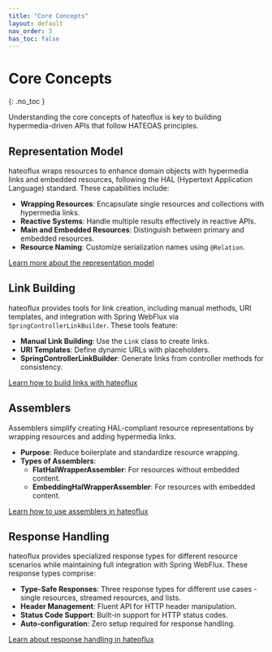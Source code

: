 ```yaml
---
title: "Core Concepts"
layout: default
nav_order: 3
has_toc: false
---
```


# Core Concepts
{: .no_toc }

Understanding the core concepts of hateoflux is key to building hypermedia-driven APIs that follow HATEOAS principles.

## Representation Model
hateoflux wraps resources to enhance domain objects with hypermedia links and embedded resources, following the HAL (Hypertext Application Language) standard. These capabilities include:

* **Wrapping Resources**: Encapsulate single resources and collections with hypermedia links.
* **Reactive Systems**: Handle multiple results effectively in reactive APIs.
* **Main and Embedded Resources**: Distinguish between primary and embedded resources.
* **Resource Naming**: Customize serialization names using `@Relation`.

[Learn more about the representation model](./representation-model.html)

## Link Building
hateoflux provides tools for link creation, including manual methods, URI templates, and integration with Spring WebFlux via `SpringControllerLinkBuilder`. These tools feature:

* **Manual Link Building**: Use the `Link` class to create links.
* **URI Templates**: Define dynamic URLs with placeholders.
* **SpringControllerLinkBuilder**: Generate links from controller methods for consistency.

[Learn how to build links with hateoflux](./linkbuilding.html)

## Assemblers
Assemblers simplify creating HAL-compliant resource representations by wrapping resources and adding hypermedia links.

* **Purpose**: Reduce boilerplate and standardize resource wrapping.
* **Types of Assemblers**:
  * **FlatHalWrapperAssembler**: For resources without embedded content.
  * **EmbeddingHalWrapperAssembler**: For resources with embedded content.

[Learn how to use assemblers in hateoflux](./assemblers.html)

## Response Handling
hateoflux provides specialized response types for different resource scenarios while maintaining full integration with Spring WebFlux. These response types comprise:

* **Type-Safe Responses**: Three response types for different use cases - single resources, streamed resources, and lists.
* **Header Management**: Fluent API for HTTP header manipulation.
* **Status Code Support**: Built-in support for HTTP status codes.
* **Auto-configuration**: Zero setup required for response handling.

[Learn about response handling in hateoflux](./response-types.html)